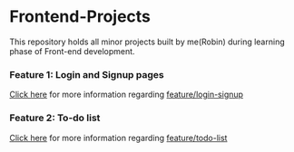 # Frontend-Projects

This repository holds all minor projects built by me(Robin) during learning phase of Front-end development.

### Feature 1: Login and Signup pages

[Click here](https://github.com/robinkataria/Frontend-Projects/tree/feature/login-signup/login-signup#about) for more information regarding [feature/login-signup](https://github.com/robinkataria/Frontend-Projects/tree/feature/login-signup/login-signup#about)

### Feature 2: To-do list

[Click here](https://github.com/robinkataria/Frontend-Projects/tree/feature/todo-list/todo-list#about) for more information regarding [feature/todo-list](https://github.com/robinkataria/Frontend-Projects/tree/feature/todo-list/todo-list#about)
